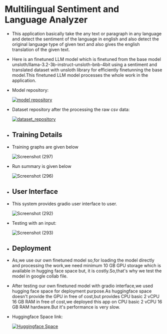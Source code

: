 # Multilingual Sentiment and Language Analyzer
- This application basically take the any text or paragraph in any language and detect the sentiment of the language in english and also detect the original language type of given text and also gives the english translation of the given text.
- Here is an finetuned LLM model which is finetuned from the base model unsloth/llama-3.2-3b-instruct-unsloth-bnb-4bit using a sentiment and translated dataset with unsloth library for efficiently finetunning the base model.This finetuned LLM model processes the whole work in the application.
- Model repository:

     [![model repository](https://img.shields.io/badge/model_repository-1DA1F2?style=for-the-badge&logo=modelrepository&logoColor=white)](https://huggingface.co/Suman2004/lang-trans-sentiment-analyser__finetuned-llama-3.2-3b-instruct-unsloth-bnb-4bit)

- Dataset repository after the processing the raw csv data:

  [![dataset_repository](https://img.shields.io/badge/dataset_repository-1DA1F2?style=for-the-badge&logo=Sdatasetrepository&logoColor=white)](https://huggingface.co/datasets/Suman2004/lang-trans-sentiment)

- ## Training Details
- Training graphs are given below

     ![Screenshot (297)](https://github.com/user-attachments/assets/fa1022f4-9416-4c8d-890d-c857a77d1734)

- Run summary is given below
  
     ![Screenshot (296)](https://github.com/user-attachments/assets/60a40172-7852-4ed1-86bb-9e23c45d583c)
  

- ##  User Interface
- This system provides gradio user interface to user.

     ![Screenshot (292)](https://github.com/user-attachments/assets/bca05aa4-be5a-4b0a-9757-52e4a2475a2e)

- Testing with an input:

     ![Screenshot (293)](https://github.com/user-attachments/assets/9b2b660c-2fe6-4b91-873e-7033fce66356)
  

- ## Deployment
- As,we use our own finetuned model so,for loading the model directly and processing the work,we need minimum 10 GB GPU storage which is available in hugging face space but, it is costly.So,that's why we test the model in google collab file.
- After testing our own finetuned model with gradio interface,we used hugging face space for deployment purpose.As huggingface space doesn't provide the GPU in free of cost,but provides CPU basic 2 vCPU 16 GB RAM in free of cost,we deployed this app on CPU basic 2 vCPU 16 GB RAM hardware.But it's performance is very slow.
- Huggingface Space link:

   [![Huggingface Space](https://img.shields.io/badge/Huggingface_Space-1DA1F2?style=for-the-badge&logo=Shuggingfacespace&logoColor=white)](https://huggingface.co/spaces/Suman2004/Multilingual-Sentiment-and-Language-Analyzer)


